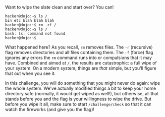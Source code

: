 Want to wipe the slate clean and start over?
You can!

```console
hacker@dojo:~$ ls /
bin etc blah blah blah
hacker@dojo:~$ rm -rf /
hacker@dojo:~$ ls /
bash: ls: command not found
hacker@dojo:~$
```

What happened here?
As you recall, `rm` removes files.
The `-r` (recursive) flag removes directories and all files containing them.
The `-f` (force) flag ignores any errors the `rm` command runs into or compulsions that it may have.
Combined and aimed at `/`, the results are catastrophic: a full wipe of your system.
On a modern system, things are _that_ simple, but you'll figure that out when you see it.

In this challenge, you will do something that you might never do again: wipe the whole system.
We've actually modified things a bit to keep your home directory safe (normally, it would get wiped as well!), but otherwise, all that stands before you and the flag is your willingness to wipe the drive.
But before you wipe it all, make sure to start `/challenge/check` so that it can watch the fireworks (and give you the flag)!
